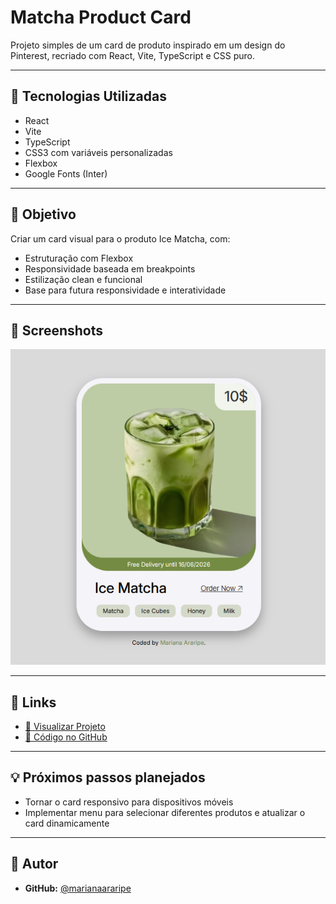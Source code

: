 # Matcha Product Card

Projeto simples de um card de produto inspirado em um design do Pinterest, recriado com React, Vite, TypeScript e CSS puro.

---

## 🚀 Tecnologias Utilizadas

- React
- Vite
- TypeScript
- CSS3 com variáveis personalizadas  
- Flexbox  
- Google Fonts (Inter)

---

## 🎯 Objetivo

Criar um card visual para o produto Ice Matcha, com:

- Estruturação com Flexbox
- Responsividade baseada em breakpoints
- Estilização clean e funcional
- Base para futura responsividade e interatividade

---

## 📸 Screenshots

![Screenshot do projeto](./screenshot.png)

---

## 🔗 Links

- [🔗 Visualizar Projeto](https://matcha-product-card.vercel.app/)
- [📂 Código no GitHub](https://github.com/marianaararipe/matcha-product-card)

---

## 💡 Próximos passos planejados

- Tornar o card responsivo para dispositivos móveis
- Implementar menu para selecionar diferentes produtos e atualizar o card dinamicamente


---

## 👤 Autor

- **GitHub:** [@marianaararipe](https://github.com/marianaararipe)  
